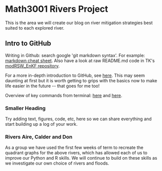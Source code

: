 # Math3001 Rivers Project
This is the area we will create our blog on river mitigation strategies best suited to each explored river.

## Intro to GitHub 

Writing in Github: search google  'git markdown syntax'. 
For example: [markdown cheat sheet](https://github.com/adam-p/markdown-here/wiki/Markdown-Cheatsheet). Also have a look at raw README.md code in TK's [modRSW_EnKF repository](https://github.com/tkent198/modRSW_EnKF). 

For a more in-depth introduction to GitHub, see [here](http://www.geog.leeds.ac.uk/courses/computing/practicals/general/github/index.html). This may seem daunting at first but it is worth getting to grips with the basics now to make life easier in the future -- that goes for me too!

Overview of key commands from terminal: [here](https://services.github.com/on-demand/downloads/github-git-cheat-sheet.pdf) and [here](https://education.github.com/git-cheat-sheet-education.pdf).



### Smaller Heading

Try adding text, figures, code, etc, here so we can share everything and start building up a log of your work. 


### Rivers Aire, Calder and Don

As a group we have used the first few weeks of term to recreate the quadrant graphs for the above rivers, which has allowed each of us to improve our Python and R skills. We will continue to build on these skills as we investigate our own choice of rivers and floods. 

